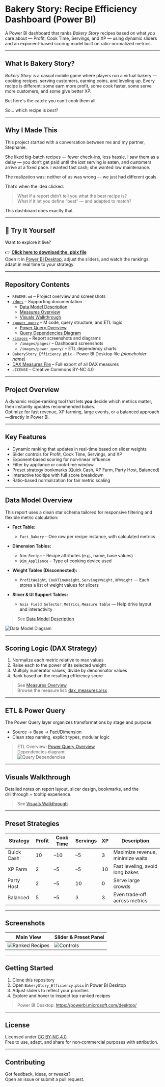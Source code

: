 #  Bakery Story: Recipe Efficiency Dashboard (Power BI)

A Power BI dashboard that ranks *Bakery Story* recipes based on what *you* care about — Profit, Cook Time, Servings, and XP — using dynamic sliders and an exponent‑based scoring model built on ratio-normalized metrics.

---

## What Is Bakery Story?

*Bakery Story* is a casual mobile game where players run a virtual bakery — cooking recipes, serving customers, earning coins, and leveling up. Every recipe is different: some earn more profit, some cook faster, some serve more customers, and some give better XP.

But here's the catch: you can't cook them all.

So… which recipe is *best*?

---

## Why I Made This

This project started with a conversation between me and my partner, Stephanie.

She liked big-batch recipes — fewer check-ins, less hassle. I saw them as a delay — you don’t get paid until the *last* serving is eaten, and customers arrive at a fixed pace. I wanted fast cash; she wanted low maintenance.

The realization was: neither of us was wrong — we just had different goals.

That’s when the idea clicked:

> What if a report didn’t tell you what the best recipe is?  
> What if it let you define “best” — and adapted to match?

This dashboard does exactly that.

---

## 🔽 Try It Yourself

Want to explore it live?

👉 **[Click here to download the .pbix file](./BakeryStory.pbix)**  
Open it in [Power BI Desktop](https://powerbi.microsoft.com/desktop), adjust the sliders, and watch the rankings adapt in real time to your strategy.



---

## Repository Contents

- `README.md` – Project overview and screenshots  
- [`/docs`](./docs/) – Supporting documentation  
  - [Data Model Description](./docs/data_model_description.md)  
  - [Measures Overview](./docs/measures_description.md)  
  - [Visuals Walkthrough](./docs/visuals_description.md)  
- [`/power_query`](./power_query/) – M code, query structure, and ETL logic  
  - [Power Query Overview](./power_query/README.md)  
  - [Query Dependencies Diagram](./images/power_query/query_dependencies.png)  
- [`/images`](./images/) – Report screenshots and diagrams  
  - `/images/pages/` – Dashboard screenshots  
  - `/images/power_query/` – ETL dependency charts  
- `BakeryStory_Efficiency.pbix` – Power BI Desktop file *(placeholder name)*  
- [DAX Measures File](./docs/dax_measures.xlsx) – Full export of all DAX measures  
- `LICENSE` – Creative Commons BY‑NC 4.0

---

## Project Overview

A dynamic recipe‑ranking tool that lets **you** decide which metrics matter, then instantly updates recommended bakes.  
Optimize for fast revenue, XP farming, large events, or a balanced approach—directly in Power BI.

---

## Key Features

- Dynamic ranking that updates in real-time based on slider weights  
- Slider controls for Profit, Cook Time, Servings, and XP  
- Exponent‑based scoring for non‑linear influence  
- Filter by appliance or cook-time window  
- Preset strategy bookmarks (Quick Cash, XP Farm, Party Host, Balanced)  
- Interactive tooltips with full score breakdown  
- Ratio-based normalization for fair metric scaling

---

## Data Model Overview

This report uses a clean star schema tailored for responsive filtering and flexible metric calculation:

- **Fact Table:**  
  - `Fact_Bakery` – One row per recipe instance, with calculated metrics

- **Dimension Tables:**  
  - `Dim_Recipe` – Recipe attributes (e.g., name, base values)  
  - `Dim_Appliance` – Type of cooking device used  

- **Weight Tables (Disconnected):**  
  - `ProfitWeight`, `CookTimeWeight`, `ServingsWeight`, `XPWeight` — Each stores a list of weight values for slicers

- **Slicer & UI Support Tables:**  
  - `Axis Field Selector`, `Metrics`, `Measure Table` — Help drive layout and interactivity

> See [Data Model Description](./docs/data_model_description.md)

![Data Model Diagram](./images/data_model/bakery_data_model.png)

---

## Scoring Logic (DAX Strategy)

1. Normalize each metric relative to max values  
2. Raise each to the power of its selected weight  
3. Multiply numerator values, divide by denominator values  
4. Rank based on the resulting efficiency score  

> See [Measures Overview](./docs/measures_description.md)  
> Browse the measure list: [dax_measures.xlsx](./docs/dax_measures.xlsx)

---

## ETL & Power Query

The Power Query layer organizes transformations by stage and purpose:

- Source → Base → Fact/Dimension  
- Clean step naming, explicit types, modular logic

> ETL Overview: [Power Query Overview](./power_query/README.md)  
> Dependencies diagram:  
> ![Query Dependencies](./images/power_query/query_dependencies.png)

---

## Visuals Walkthrough

Detailed notes on report layout, slicer design, bookmarks, and the drillthrough + tooltip experience.

> See [Visuals Walkthrough](./docs/visuals_description.md)

---

## Preset Strategies

| Strategy     | Profit | Cook Time | Servings | XP | Description                       |
|--------------|--------|-----------|----------|----|-----------------------------------|
| Quick Cash   | 10     | –10       | –5       | 3  | Maximize revenue, minimize waits  |
| XP Farm      | 2      | –5        | –5       | 10 | Fast leveling, avoid long bakes   |
| Party Host   | 2      | –5        | 10       | 0  | Serve large crowds                |
| Balanced     | 5      | –5        | 3        | 3  | Even trade‑off across metrics     |

---

## Screenshots

| Main View                                          | Slider & Preset Panel                          |
|----------------------------------------------------|-------------------------------------------------|
| ![Ranked Recipes](./images/pages/ranked_recipes.png)  | ![Controls](./images/pages/sliders_and_bookmarks.png) |

---

## Getting Started

1. Clone this repository  
2. Open `BakeryStory_Efficiency.pbix` in Power BI Desktop  
3. Adjust sliders to reflect your priorities  
4. Explore and hover to inspect top-ranked recipes  

> Power BI Desktop: https://powerbi.microsoft.com/desktop/

---

## License

Licensed under [CC BY‑NC 4.0](./LICENSE).  
Free to use, adapt, and share for non‑commercial purposes with attribution.

---

## Contributing

Got feedback, ideas, or tweaks?  
Open an issue or submit a pull request.
